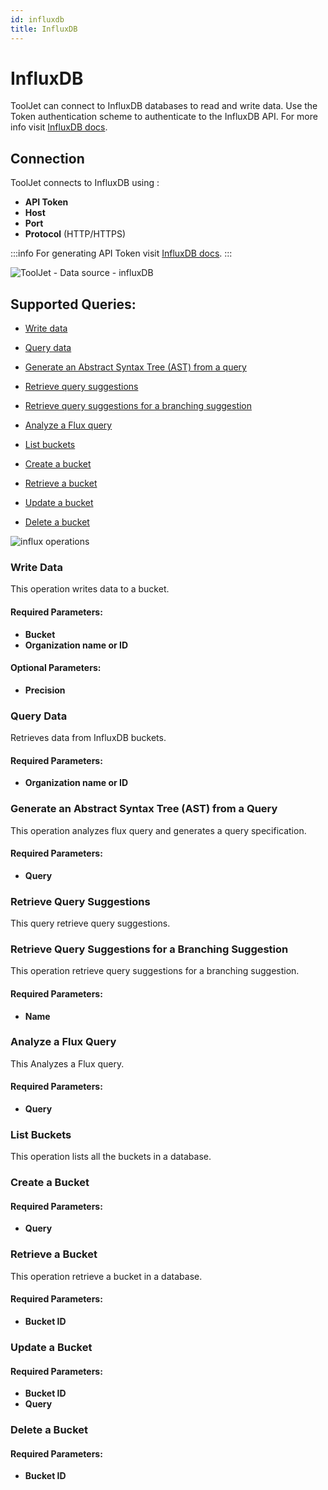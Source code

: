 ```yaml
---
id: influxdb
title: InfluxDB
---
```


# InfluxDB

ToolJet can connect to InfluxDB databases to read and write data. Use the Token authentication scheme to authenticate to the InfluxDB API. For more info visit [InfluxDB docs](https://docs.influxdata.com/).

<div style={{paddingTop:'24px', paddingBottom:'24px'}}>

## Connection

ToolJet connects to InfluxDB using :

- **API Token**
- **Host**
- **Port**
- **Protocol** (HTTP/HTTPS)

:::info
For generating API Token visit [InfluxDB docs](https://docs.influxdata.com/influxdb/cloud/security/tokens/create-token/).
:::

<div style={{textAlign: 'center'}}>

![ToolJet - Data source - influxDB](/img/datasource-reference/influxdb/influxauth-v2.png)

</div>

</div>

<div style={{paddingTop:'24px', paddingBottom:'24px'}}>

## Supported Queries:

- [Write data](#write-data)

- [Query data](#query-data)

- [Generate an Abstract Syntax Tree (AST) from a query](#generate-an-abstract-syntax-tree-ast-from-a-query)

- [Retrieve query suggestions](#retrieve-query-suggestions)

- [Retrieve query suggestions for a branching suggestion](#retrieve-query-suggestions-for-a-branching-suggestion)

- [Analyze a Flux query](#analyze-a-flux-query)

- [List buckets](#list-buckets)

- [Create a bucket](#create-a-bucket)

- [Retrieve a bucket](#retrieve-a-bucket)

- [Update a bucket](#update-a-bucket)

- [Delete a bucket](#delete-a-bucket)


<img className="screenshot-full" src="/img/datasource-reference/influxdb/operations-v2.png" alt="influx operations" />

</div>

<div style={{paddingTop:'24px', paddingBottom:'24px'}}>

### Write Data 

This operation writes data to a bucket.

#### Required Parameters:

- **Bucket**
- **Organization name or ID**

#### Optional Parameters: 

- **Precision**

</div>

<div style={{paddingTop:'24px', paddingBottom:'24px'}}>

### Query Data

Retrieves data from InfluxDB buckets.

#### Required Parameters:
- **Organization name or ID**

</div>

<div style={{paddingTop:'24px', paddingBottom:'24px'}}>

### Generate an Abstract Syntax Tree (AST) from a Query

This operation analyzes flux query and generates a query specification.

#### Required Parameters: 

- **Query**

</div>

<div style={{paddingTop:'24px', paddingBottom:'24px'}}>

### Retrieve Query Suggestions 

This query retrieve query suggestions.

</div>

<div style={{paddingTop:'24px', paddingBottom:'24px'}}>

### Retrieve Query Suggestions for a Branching Suggestion 

This operation retrieve query suggestions for a branching suggestion.

#### Required Parameters:
- **Name**

</div>

<div style={{paddingTop:'24px', paddingBottom:'24px'}}>

### Analyze a Flux Query 

This Analyzes a Flux query.

#### Required Parameters:

- **Query**

</div>

<div style={{paddingTop:'24px', paddingBottom:'24px'}}>

### List Buckets 

This operation lists all the buckets in a database.

</div>

<div style={{paddingTop:'24px', paddingBottom:'24px'}}>

### Create a Bucket 

#### Required Parameters: 

- **Query**

</div>

<div style={{paddingTop:'24px', paddingBottom:'24px'}}>

### Retrieve a Bucket 

This operation retrieve a bucket in a database.

#### Required Parameters:
- **Bucket ID**

</div>

<div style={{paddingTop:'24px', paddingBottom:'24px'}}>

### Update a Bucket

#### Required Parameters:
- **Bucket ID**
- **Query**

</div>

<div style={{paddingTop:'24px', paddingBottom:'24px'}}>

### Delete a Bucket

#### Required Parameters:
- **Bucket ID**

</div>